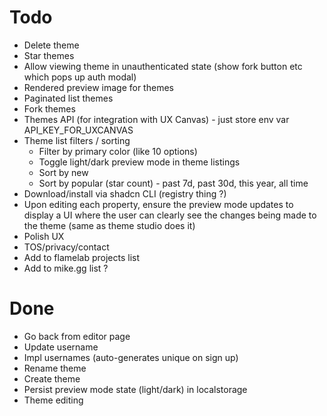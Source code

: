 # Todo
- Delete theme
- Star themes
- Allow viewing theme in unauthenticated state (show fork button etc which pops up auth modal)
- Rendered preview image for themes
- Paginated list themes
- Fork themes
- Themes API (for integration with UX Canvas) - just store env var API_KEY_FOR_UXCANVAS
- Theme list filters / sorting
    - Filter by primary color (like 10 options)
    - Toggle light/dark preview mode in theme listings
    - Sort by new
    - Sort by popular (star count) - past 7d, past 30d, this year, all time
- Download/install via shadcn CLI (registry thing ?)
- Upon editing each property, ensure the preview mode updates to display a UI where the user can clearly see the changes being made to the theme (same as theme studio does it)
- Polish UX
- TOS/privacy/contact
- Add to flamelab projects list
- Add to mike.gg list ?

# Done
- Go back from editor page
- Update username
- Impl usernames (auto-generates unique on sign up)
- Rename theme
- Create theme
- Persist preview mode state (light/dark) in localstorage
- Theme editing